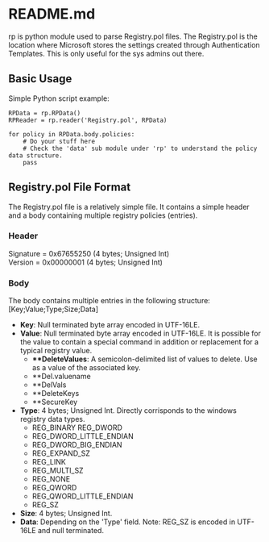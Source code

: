 README.md
=========

rp is python module used to parse Registry.pol files. The Registry.pol is the location where Microsoft stores the settings created through Authentication Templates. This is only useful for the sys admins out there.

## Basic Usage
Simple Python script example:

	RPData = rp.RPData()
	RPReader = rp.reader('Registry.pol', RPData)

	for policy in RPData.body.policies:
		# Do your stuff here
		# Check the 'data' sub module under 'rp' to understand the policy data structure.
		pass

## Registry.pol File Format
The Registry.pol file is a relatively simple file.  It contains a simple header and a body containing multiple registry policies (entries).

### Header
Signature = 0x67655250 (4 bytes; Unsigned Int)  
Version = 0x00000001 (4 bytes; Unsigned Int)  

### Body
The body contains multiple entries in the following structure:  
	[Key;Value;Type;Size;Data]


* **Key**: Null terminated byte array encoded in UTF-16LE.  
* **Value**: Null terminated byte array encoded in UTF-16LE. It is possible for the value to contain a special command in addition or replacement for a typical registry value.
	* **\*\*DeleteValues**: A semicolon-delimited list of values to delete. Use as a value of the associated key.
	* **Del.valuename
	* **DelVals
	* **DeleteKeys
	* **SecureKey
* **Type**: 4 bytes; Unsigned Int. Directly corrisponds to the windows registry data types.
	* REG_BINARY REG_DWORD
	* REG_DWORD_LITTLE_ENDIAN
	* REG_DWORD_BIG_ENDIAN
	* REG_EXPAND_SZ
	* REG_LINK
	* REG_MULTI_SZ
	* REG_NONE
	* REG_QWORD
	* REG_QWORD_LITTLE_ENDIAN
	* REG_SZ
* **Size**: 4 bytes; Unsigned Int.  
* **Data**: Depending on the 'Type' field. Note: REG_SZ is encoded in UTF-16LE and null terminated.  





